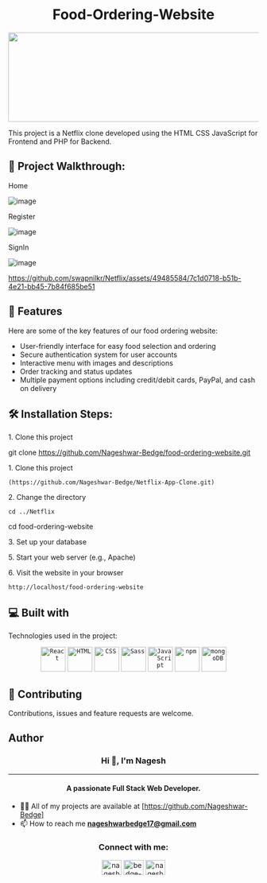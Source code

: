 <h1 align="center" id="title">Food-Ordering-Website</h1>

<p align="center"><img src="(https://socialify.git.ci/Nageshwar-Bedge/Food_Ordering_Website/image?language=1&owner=1&name=1&stargazers=1&theme=Light)" width="640" height="180" /></p>

<p id="description">This project is a Netflix clone developed using the HTML CSS JavaScript for Frontend and PHP for Backend.</p>

<h2>🚀 Project Walkthrough:</h2>
Home

![image](https://github.com/swapnilkr/Netflix/assets/49485584/859f11d8-f18f-466e-b6fb-1dc6deedd758)

Register

![image](https://github.com/swapnilkr/Netflix/assets/49485584/0d35c770-2b36-4ffc-a09d-eae795748539)

SignIn

![image](https://github.com/swapnilkr/Netflix/assets/49485584/a7b167ea-03e7-4713-af46-c521d815e84b)

https://github.com/swapnilkr/Netflix/assets/49485584/7c1d0718-b51b-4e21-bb45-7b84f685be51

<h2>🧐 Features</h2>
Here are some of the key features of our food ordering website:

* User-friendly interface for easy food selection and ordering
* Secure authentication system for user accounts
* Interactive menu with images and descriptions
* Order tracking and status updates
* Multiple payment options including credit/debit cards, PayPal, and cash on delivery

<h2>🛠️ Installation Steps:</h2>

<p>1. Clone this project</p>

git clone https://github.com/Nageshwar-Bedge/food-ordering-website.git

<p>1. Clone this project</p>

```
(https://github.com/Nageshwar-Bedge/Netflix-App-Clone.git)
```
<p>2. Change the directory</p>

```
cd ../Netflix
```

cd food-ordering-website

<p>3. Set up your database</p>

<p>5. Start your web server (e.g., Apache)</p>

<p>6. Visit the website in your browser</p>

```
http://localhost/food-ordering-website
```


<h2>💻 Built with</h2>

Technologies used in the project:
<div align="center">
  <code><img width="50" src="https://user-images.githubusercontent.com/25181517/183897015-94a058a6-b86e-4e42-a37f-bf92061753e5.png" alt="React" title="React"/></code>
	<code><img width="50" src="https://user-images.githubusercontent.com/25181517/192158954-f88b5814-d510-4564-b285-dff7d6400dad.png" alt="HTML" title="HTML"/></code>
	<code><img width="50" src="https://user-images.githubusercontent.com/25181517/183898674-75a4a1b1-f960-4ea9-abcb-637170a00a75.png" alt="CSS" title="CSS"/></code>
	<code><img width="50" src="https://user-images.githubusercontent.com/25181517/192158956-48192682-23d5-4bfc-9dfb-6511ade346bc.png" alt="Sass" title="Sass"/></code>
	<code><img width="50" src="https://user-images.githubusercontent.com/25181517/117447155-6a868a00-af3d-11eb-9cfe-245df15c9f3f.png" alt="JavaScript" title="JavaScript"/></code>
	<code><img width="50" src="https://user-images.githubusercontent.com/25181517/121401671-49102800-c959-11eb-9f6f-74d49a5e1774.png" alt="npm" title="npm"/></code>
	<code><img width="50" src="https://user-images.githubusercontent.com/25181517/182884177-d48a8579-2cd0-447a-b9a6-ffc7cb02560e.png" alt="mongoDB" title="mongoDB"/></code>
</div>

<h2><g-emoji class="g-emoji" alias="handshake" fallback-src="https://github.githubassets.com/images/icons/emoji/unicode/1f91d.png">🤝</g-emoji> Contributing </h2>
Contributions, issues and feature requests are welcome.

<h2> Author </h2>
<h3 align="center">Hi 👋, I'm Nagesh</h3>
<hr>
<h4 align="center">A passionate Full Stack Web Developer.</h4>

- 👨‍💻 All of my projects are available at [https://github.com/Nageshwar-Bedge]
- 📫 How to reach me **nageshwarbedge17@gmail.com**


<h3 align="center">Connect with me:</h3>
<p align="center">
<a href="https://twitter.com/nagesh_bedge_17" target="blank"><img align="center" src="https://raw.githubusercontent.com/rahuldkjain/github-profile-readme-generator/master/src/images/icons/Social/twitter.svg" alt="nagesh_bedge_17" height="30" width="40" /></a>
<a href="https://linkedin.com/in/bedge-nageshwar" target="blank"><img align="center" src="https://raw.githubusercontent.com/rahuldkjain/github-profile-readme-generator/master/src/images/icons/Social/linked-in-alt.svg" alt="bedge-nageshwar" height="30" width="40" /></a>
<a href="https://instagram.com/nagesh_._bedge_17" target="blank"><img align="center" src="https://raw.githubusercontent.com/rahuldkjain/github-profile-readme-generator/master/src/images/icons/Social/instagram.svg" alt="nagesh_._bedge_17" height="30" width="40" /></a>
</p>


